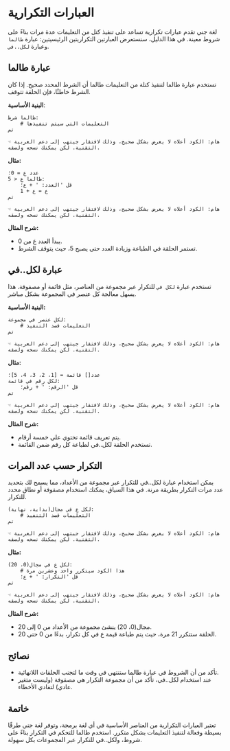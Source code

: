 # العبارات التكرارية

لغة جني تقدم عبارات تكرارية تساعد على تنفيذ كتل من التعليمات عدة مرات بناءً على شروط معينة. في هذا الدليل، سنستعرض العبارتين التكراريتين الرئيسيتين: عبارة `طالما` وعبارة `لكل..في`.

## عبارة طالما

تستخدم عبارة طالما لتنفيذ كتلة من التعليمات طالما أن الشرط المحدد صحيح. إذا كان الشرط خاطئًا، فإن الحلقة تتوقف.

**البنية الأساسية**:

```jinni
طالما شرط:
	# التعليمات التي سيتم تنفيذها
تم

☜ هام: الكود أعلاه لا يعرض بشكل صحيح، وذلك لافتقار جيتهب إلى دعم العربية التقنية. لكن يمكنك نسخه ولصقه.
```

**مثال:**

```jinni
عدد ع = 0؛
طالما ع < 5:
	قل 'العدد: ' + ع؛
	ع = ع + 1
تم

☜ هام: الكود أعلاه لا يعرض بشكل صحيح، وذلك لافتقار جيتهب إلى دعم العربية التقنية. لكن يمكنك نسخه ولصقه.
```

**شرح المثال:**

- يبدأ العدد ع من 0.
- تستمر الحلقة في الطباعة وزيادة العدد حتى يصبح 5، حيث يتوقف الشرط.

## عبارة لكل..في

تستخدم عبارة `لكل في` للتكرار عبر مجموعة من العناصر، مثل قائمة أو مصفوفة. هذا يسهل معالجة كل عنصر في المجموعة بشكل مباشر.

**البنية الأساسية:**

```jinni
لكل عنصر في مجموعة:
	# التعليمات قصد التنفيذ
تم

☜ هام: الكود أعلاه لا يعرض بشكل صحيح، وذلك لافتقار جيتهب إلى دعم العربية التقنية. لكن يمكنك نسخه ولصقه.
```

**مثال:**

```jinni
عدد[] قائمة = [1، 2، 3، 4، 5]؛
لكل رقم في قائمة:
	قل 'الرقم: ' + رقم؛
تم

☜ هام: الكود أعلاه لا يعرض بشكل صحيح، وذلك لافتقار جيتهب إلى دعم العربية التقنية. لكن يمكنك نسخه ولصقه.
```

**شرح المثال:**

- يتم تعريف قائمة تحتوي على خمسة أرقام.
- تستخدم الحلقة لكل..في لطباعة كل رقم ضمن القائمة.

## التكرار حسب عدد المرات

يمكن استخدام عبارة لكل..في للتكرار عبر مجموعة من الأعداد، مما يسمح لك بتحديد عدد مرات التكرار بطريقة مرنة. في هذا السياق، يمكنك استخدام مصفوفة أو نطاق محدد للتكرار.

```jinni
لكل ع في مجال(بداية، نهاية):
	# التعليمات قصد التنفيذ
تم

☜ هام: الكود أعلاه لا يعرض بشكل صحيح، وذلك لافتقار جيتهب إلى دعم العربية التقنية. لكن يمكنك نسخه ولصقه.
```

**مثال:**

```jinni
لكل ع في مجال(0، 20):
	# هذا الكود سيتكرر واحد وعشرين مرة
	قل 'التكرار: ' + ع؛
تم

☜ هام: الكود أعلاه لا يعرض بشكل صحيح، وذلك لافتقار جيتهب إلى دعم العربية التقنية. لكن يمكنك نسخه ولصقه.
```

**شرح المثال:**

- مجال(0، 20) ينشئ مجموعة من الأعداد من 0 إلى 20.
- الحلقة ستتكرر 21 مرة، حيث يتم طباعة قيمة ع في كل تكرار، بدءًا من 0 حتى 20.

## نصائح

- تأكد من أن الشروط في عبارة طالما ستنتهي في وقت ما لتجنب الحلقات اللانهائية.
- عند استخدام لكل..في، تأكد من أن مجموعة التكرار هي مصفوفة (وليست متغير عادي) لتفادي الأخطاء.

## خاتمة

تعتبر العبارات التكرارية من العناصر الأساسية في أي لغة برمجة، وتوفر لغة جني طرقًا بسيطة وفعالة لتنفيذ التعليمات بشكل متكرر. استخدم طالما للتحكم في التكرار بناءً على شروط، ولكل..في للتكرار عبر المجموعات بكل سهولة.